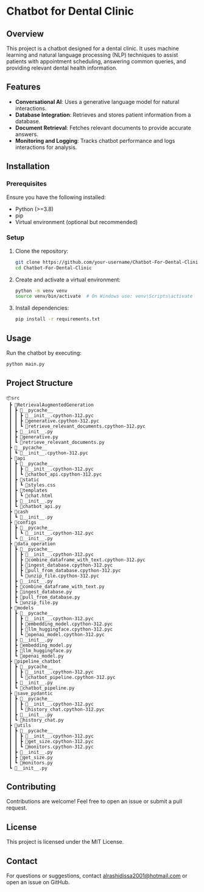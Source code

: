 # Chatbot for Dental Clinic

## Overview

This project is a chatbot designed for a dental clinic. It uses machine learning and natural language processing (NLP) techniques to assist patients with appointment scheduling, answering common queries, and providing relevant dental health information.

## Features

- **Conversational AI**: Uses a generative language model for natural interactions.
- **Database Integration**: Retrieves and stores patient information from a database.
- **Document Retrieval**: Fetches relevant documents to provide accurate answers.
- **Monitoring and Logging**: Tracks chatbot performance and logs interactions for analysis.

## Installation

### Prerequisites

Ensure you have the following installed:

- Python (>=3.8)
- pip
- Virtual environment (optional but recommended)

### Setup

1. Clone the repository:
   ```bash
   git clone https://github.com/your-username/Chatbot-For-Dental-Clinic.git
   cd Chatbot-For-Dental-Clinic
   ```
2. Create and activate a virtual environment:
   ```bash
   python -m venv venv
   source venv/bin/activate  # On Windows use: venv\Scripts\activate
   ```
3. Install dependencies:
   ```bash
   pip install -r requirements.txt
   ```

## Usage

Run the chatbot by executing:

```bash
python main.py
```

## Project Structure

```
📦src
 ┣ 📂RetrievalAugmentedGeneration
 ┃ ┣ 📂__pycache__
 ┃ ┃ ┣ 📜__init__.cpython-312.pyc
 ┃ ┃ ┣ 📜generative.cpython-312.pyc
 ┃ ┃ ┗ 📜retrieve_relevant_documents.cpython-312.pyc
 ┃ ┣ 📜__init__.py
 ┃ ┣ 📜generative.py
 ┃ ┗ 📜retrieve_relevant_documents.py
 ┣ 📂__pycache__
 ┃ ┗ 📜__init__.cpython-312.pyc
 ┣ 📂api
 ┃ ┣ 📂__pycache__
 ┃ ┃ ┣ 📜__init__.cpython-312.pyc
 ┃ ┃ ┗ 📜chatbot_api.cpython-312.pyc
 ┃ ┣ 📂static
 ┃ ┃ ┗ 📜styles.css
 ┃ ┣ 📂templates
 ┃ ┃ ┗ 📜chat.html
 ┃ ┣ 📜__init__.py
 ┃ ┗ 📜chatbot_api.py
 ┣ 📂cash
 ┃ ┗ 📜__init__.py
 ┣ 📂configs
 ┃ ┣ 📂__pycache__
 ┃ ┃ ┗ 📜__init__.cpython-312.pyc
 ┃ ┗ 📜__init__.py
 ┣ 📂data_operation
 ┃ ┣ 📂__pycache__
 ┃ ┃ ┣ 📜__init__.cpython-312.pyc
 ┃ ┃ ┣ 📜combine_dataframe_with_text.cpython-312.pyc
 ┃ ┃ ┣ 📜ingest_database.cpython-312.pyc
 ┃ ┃ ┣ 📜pull_from_database.cpython-312.pyc
 ┃ ┃ ┗ 📜unzip_file.cpython-312.pyc
 ┃ ┣ 📜__init__.py
 ┃ ┣ 📜combine_dataframe_with_text.py
 ┃ ┣ 📜ingest_database.py
 ┃ ┣ 📜pull_from_database.py
 ┃ ┗ 📜unzip_file.py
 ┣ 📂models
 ┃ ┣ 📂__pycache__
 ┃ ┃ ┣ 📜__init__.cpython-312.pyc
 ┃ ┃ ┣ 📜embedding_model.cpython-312.pyc
 ┃ ┃ ┣ 📜llm_huggingface.cpython-312.pyc
 ┃ ┃ ┗ 📜openai_model.cpython-312.pyc
 ┃ ┣ 📜__init__.py
 ┃ ┣ 📜embedding_model.py
 ┃ ┣ 📜llm_huggingface.py
 ┃ ┗ 📜openai_model.py
 ┣ 📂pipeline_chatbot
 ┃ ┣ 📂__pycache__
 ┃ ┃ ┣ 📜__init__.cpython-312.pyc
 ┃ ┃ ┗ 📜chatbot_pipeline.cpython-312.pyc
 ┃ ┣ 📜__init__.py
 ┃ ┗ 📜chatbot_pipeline.py
 ┣ 📂save_pydantic
 ┃ ┣ 📂__pycache__
 ┃ ┃ ┣ 📜__init__.cpython-312.pyc
 ┃ ┃ ┗ 📜history_chat.cpython-312.pyc
 ┃ ┣ 📜__init__.py
 ┃ ┗ 📜history_chat.py
 ┣ 📂utils
 ┃ ┣ 📂__pycache__
 ┃ ┃ ┣ 📜__init__.cpython-312.pyc
 ┃ ┃ ┣ 📜get_size.cpython-312.pyc
 ┃ ┃ ┗ 📜monitors.cpython-312.pyc
 ┃ ┣ 📜__init__.py
 ┃ ┣ 📜get_size.py
 ┃ ┗ 📜monitors.py
 ┗ 📜__init__.py
```

## Contributing

Contributions are welcome! Feel free to open an issue or submit a pull request.

## License

This project is licensed under the MIT License.

## Contact

For questions or suggestions, contact alrashidissa2001@hotmail.com or open an issue on GitHub.


